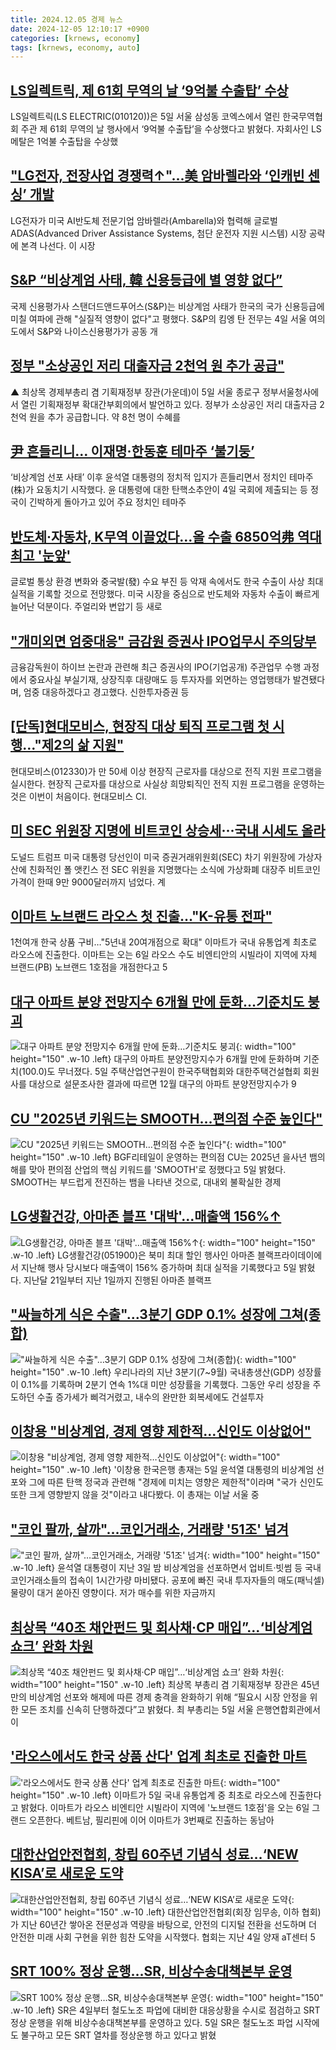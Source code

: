 ```yaml
---
title: 2024.12.05 경제 뉴스
date: 2024-12-05 12:10:17 +0900
categories: [krnews, economy]
tags: [krnews, economy, auto]
---
```

## [LS일렉트릭, 제 61회 무역의 날 ‘9억불 수출탑’ 수상](https://n.news.naver.com/mnews/article/018/0005899343)

LS일렉트릭(LS ELECTRIC(010120))은 5일 서울 삼성동 코엑스에서 열린 한국무역협회 주관 제 61회 무역의 날 행사에서 ‘9억불 수출탑’을 수상했다고 밝혔다. 자회사인 LS메탈은 1억불 수출탑을 수상했

## ["LG전자, 전장사업 경쟁력↑"...美 암바렐라와  ‘인캐빈 센싱’ 개발](https://n.news.naver.com/mnews/article/243/0000069128)

LG전자가 미국 AI반도체 전문기업 암바렐라(Ambarella)와 협력해 글로벌 ADAS(Advanced Driver Assistance Systems, 첨단 운전자 지원 시스템) 시장 공략에 본격 나선다. 이 시장

## [S&P “비상계엄 사태, 韓 신용등급에 별 영향 없다”](https://n.news.naver.com/mnews/article/243/0000069091)

국제 신용평가사 스탠더드앤드푸어스(S&P)는 비상계엄 사태가 한국의 국가 신용등급에 미칠 여파에 관해 "실질적 영향이 없다"고 평했다. S&P의 킴엥 탄 전무는 4일 서울 여의도에서 S&P와 나이스신용평가가 공동 개

## [정부 "소상공인 저리 대출자금 2천억 원 추가 공급"](https://n.news.naver.com/mnews/article/055/0001212318)

▲ 최상목 경제부총리 겸 기획재정부 장관(가운데)이 5일 서울 종로구 정부서울청사에서 열린 기획재정부 확대간부회의에서 발언하고 있다. 정부가 소상공인 저리 대출자금 2천억 원을 추가 공급합니다. 약 8천 명이 수혜를

## [尹 흔들리니… 이재명·한동훈 테마주 ‘불기둥’](https://n.news.naver.com/mnews/article/005/0001743635)

‘비상계엄 선포 사태’ 이후 윤석열 대통령의 정치적 입지가 흔들리면서 정치인 테마주(株)가 요동치기 시작했다. 윤 대통령에 대한 탄핵소추안이 4일 국회에 제출되는 등 정국이 긴박하게 돌아가고 있어 주요 정치인 테마주

## [반도체·자동차, K무역 이끌었다…올 수출 6850억弗 역대 최고 '눈앞'](https://n.news.naver.com/mnews/article/015/0005065475)

글로벌 통상 환경 변화와 중국발(發) 수요 부진 등 악재 속에서도 한국 수출이 사상 최대 실적을 기록할 것으로 전망했다. 미국 시장을 중심으로 반도체와 자동차 수출이 빠르게 늘어난 덕분이다. 주얼리와 변압기 등 새로

## ["개미외면 엄중대응" 금감원 증권사 IPO업무시 주의당부](https://n.news.naver.com/mnews/article/008/0005123721)

금융감독원이 하이브 논란과 관련해 최근 증권사의 IPO(기업공개) 주관업무 수행 과정에서 중요사실 부실기재, 상장직후 대량매도 등 투자자를 외면하는 영업행태가 발견됐다며, 엄중 대응하겠다고 경고했다. 신한투자증권 등

## [[단독]현대모비스, 현장직 대상 퇴직 프로그램 첫 시행…"제2의 삶 지원"](https://n.news.naver.com/mnews/article/018/0005898969)

현대모비스(012330)가 만 50세 이상 현장직 근로자를 대상으로 전직 지원 프로그램을 실시한다. 현장직 근로자를 대상으로 사실상 희망퇴직인 전직 지원 프로그램을 운영하는 것은 이번이 처음이다. 현대모비스 CI.

## [미 SEC 위원장 지명에 비트코인 상승세···국내 시세도 올라](https://n.news.naver.com/mnews/article/018/0005899279)

도널드 트럼프 미국 대통령 당선인이 미국 증권거래위원회(SEC) 차기 위원장에 가상자산에 친화적인 폴 앳킨스 전 SEC 위원을 지명했다는 소식에 가상화폐 대장주 비트코인 가격이 한때 9만 9000달러까지 넘었다. 계

## [이마트 노브랜드 라오스 첫 진출…"K-유통 전파"](https://n.news.naver.com/mnews/article/001/0015085420)

1천여개 한국 상품 구비…"5년내 20여개점으로 확대" 이마트가 국내 유통업계 최초로 라오스에 진출한다. 이마트는 오는 6일 라오스 수도 비엔티안의 시빌라이 지역에 자체 브랜드(PB) 노브랜드 1호점을 개점한다고 5

## [대구 아파트 분양 전망지수 6개월 만에 둔화…기준치도 붕괴](https://n.news.naver.com/mnews/article/421/0007947484)

![대구 아파트 분양 전망지수 6개월 만에 둔화…기준치도 붕괴](https://mimgnews.pstatic.net/image/origin/421/2024/12/05/7947484.jpg?type=nf220_150){: width="100" height="150" .w-10 .left}
대구의 아파트 분양전망지수가 6개월 만에 둔화하며 기준치(100.0)도 무너졌다. 5일 주택산업연구원이 한국주택협회와 대한주택건설협회 회원사를 대상으로 설문조사한 결과에 따르면 12월 대구의 아파트 분양전망지수가 9

## [CU "2025년 키워드는 SMOOTH…편의점 수준 높인다"](https://n.news.naver.com/mnews/article/277/0005511561)

![CU "2025년 키워드는 SMOOTH…편의점 수준 높인다"](https://mimgnews.pstatic.net/image/origin/277/2024/12/05/5511561.jpg?type=nf220_150){: width="100" height="150" .w-10 .left}
BGF리테일이 운영하는 편의점 CU는 2025년 을사년 뱀의 해를 맞아 편의점 산업의 핵심 키워드를 'SMOOTH'로 정했다고 5일 밝혔다. SMOOTH는 부드럽게 전진하는 뱀을 나타낸 것으로, 대내외 불확실한 경제

## [LG생활건강, 아마존 블프 '대박'…매출액 156%↑](https://n.news.naver.com/mnews/article/018/0005899432)

![LG생활건강, 아마존 블프 '대박'…매출액 156%↑](https://mimgnews.pstatic.net/image/origin/018/2024/12/05/5899432.jpg?type=nf220_150){: width="100" height="150" .w-10 .left}
LG생활건강(051900)은 북미 최대 할인 행사인 아마존 블랙프라이데이에서 지난해 행사 당시보다 매출액이 156% 증가하며 최대 실적을 기록했다고 5일 밝혔다. 지난달 21일부터 지난 1일까지 진행된 아마존 블랙프

## ["싸늘하게 식은 수출"…3분기 GDP 0.1% 성장에 그쳐(종합)](https://n.news.naver.com/mnews/article/003/0012942466)

!["싸늘하게 식은 수출"…3분기 GDP 0.1% 성장에 그쳐(종합)](https://mimgnews.pstatic.net/image/origin/003/2024/12/05/12942466.jpg?type=nf220_150){: width="100" height="150" .w-10 .left}
우리나라의 지난 3분기(7~9월) 국내총생산(GDP) 성장률이 0.1%를 기록하며 2분기 연속 1%대 미만 성장률을 기록했다. 그동안 우리 성장을 주도하던 수출 증가세가 삐걱거렸고, 내수의 완만한 회복세에도 건설투자

## [이창용 "비상계엄, 경제 영향 제한적…신인도 이상없어"](https://n.news.naver.com/mnews/article/421/0007947708)

![이창용 "비상계엄, 경제 영향 제한적…신인도 이상없어"](https://mimgnews.pstatic.net/image/origin/421/2024/12/05/7947708.jpg?type=nf220_150){: width="100" height="150" .w-10 .left}
'이창용 한국은행 총재는 5일 윤석열 대통령의 비상계엄 선포와 그에 따른 탄핵 정국과 관련해 "경제에 미치는 영향은 제한적"이라며 "국가 신인도 또한 크게 영향받지 않을 것"이라고 내다봤다. 이 총재는 이날 서울 중

## ["코인 팔까, 살까"…코인거래소, 거래량 '51조' 넘겨](https://n.news.naver.com/mnews/article/003/0012941818)

!["코인 팔까, 살까"…코인거래소, 거래량 '51조' 넘겨](https://mimgnews.pstatic.net/image/origin/003/2024/12/04/12941818.jpg?type=nf220_150){: width="100" height="150" .w-10 .left}
윤석열 대통령이 지난 3일 밤 비상계엄을 선포하면서 업비트·빗썸 등 국내 코인거래소들의 접속이 1시간가량 마비됐다. 공포에 빠진 국내 투자자들의 매도(패닉셀) 물량이 대거 쏟아진 영향이다. 저가 매수를 위한 자금까지

## [최상목 “40조 채안펀드 및 회사채·CP 매입”…‘비상계엄 쇼크’ 완화 차원](https://n.news.naver.com/mnews/article/032/0003336933)

![최상목 “40조 채안펀드 및 회사채·CP 매입”…‘비상계엄 쇼크’ 완화 차원](https://mimgnews.pstatic.net/image/origin/032/2024/12/05/3336933.jpg?type=nf220_150){: width="100" height="150" .w-10 .left}
최상목 부총리 겸 기획재정부 장관은 45년 만의 비상계엄 선포와 해제에 따른 경제 충격을 완화하기 위해 “필요시 시장 안정을 위한 모든 조치를 신속히 단행하겠다”고 밝혔다. 최 부총리는 5일 서울 은행연합회관에서 이

## ['라오스에서도 한국 상품 산다' 업계 최초로 진출한 마트](https://n.news.naver.com/mnews/article/014/0005277622)

!['라오스에서도 한국 상품 산다' 업계 최초로 진출한 마트](https://mimgnews.pstatic.net/image/origin/014/2024/12/05/5277622.jpg?type=nf220_150){: width="100" height="150" .w-10 .left}
이마트가 5일 국내 유통업계 중 최초로 라오스에 진출한다고 밝혔다. 이마트가 라오스 비엔티안 시빌라이 지역에 '노브랜드 1호점'을 오는 6일 그랜드 오픈한다. 베트남, 필리핀에 이어 이마트가 3번째로 진출하는 동남아

## [대한산업안전협회, 창립 60주년 기념식 성료…‘NEW KISA’로 새로운 도약](https://n.news.naver.com/mnews/article/020/0003602382)

![대한산업안전협회, 창립 60주년 기념식 성료…‘NEW KISA’로 새로운 도약](https://mimgnews.pstatic.net/image/origin/020/2024/12/05/3602382.jpg?type=nf220_150){: width="100" height="150" .w-10 .left}
대한산업안전협회(회장 임무송, 이하 협회)가 지난 60년간 쌓아온 전문성과 역량을 바탕으로, 안전의 디지털 전환을 선도하며 더 안전한 미래 사회 구현을 위한 힘찬 도약을 시작했다. 협회는 지난 4일 양재 aT센터 5

## [SRT 100% 정상 운행…SR, 비상수송대책본부 운영](https://n.news.naver.com/mnews/article/119/0002900511)

![SRT 100% 정상 운행…SR, 비상수송대책본부 운영](https://mimgnews.pstatic.net/image/origin/119/2024/12/05/2900511.jpg?type=nf220_150){: width="100" height="150" .w-10 .left}
SR은 4일부터 철도노조 파업에 대비한 대응상황을 수시로 점검하고 SRT 정상 운행을 위해 비상수송대책본부를 운영하고 있다. 5일 SR은 철도노조 파업 시작에도 불구하고 모든 SRT 열차를 정상운행 하고 있다고 밝혔

